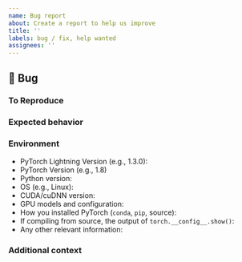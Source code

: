 ```yaml
---
name: Bug report
about: Create a report to help us improve
title: ''
labels: bug / fix, help wanted
assignees: ''
---
```


## 🐛 Bug

<!-- A clear and concise description of what the bug is. -->

### To Reproduce

<!--
Please reproduce using the BoringModel!

You can use the following Colab link:
https://colab.research.google.com/github/jiwidi/pytorch-lightning/blob/master/pl_examples/bug_report/The_BoringModel.ipynb
IMPORTANT: has to be public.

or this simple template:
https://github.com/PyTorchLightning/pytorch-lightning/blob/master/pl_examples/bug_report_model.py

If you could not reproduce using the BoringModel and still think there's a bug, please post here
but remember, bugs with code are fixed faster!
-->

### Expected behavior

<!-- FILL IN -->

### Environment

<!--
Please copy and paste the output from our environment collection script:
https://raw.githubusercontent.com/PyTorchLightning/pytorch-lightning/master/requirements/collect_env_details.py
(For security purposes, please check the contents of the script before running it)

You can get the script and run it with:
```bash
wget https://raw.githubusercontent.com/PyTorchLightning/pytorch-lightning/master/requirements/collect_env_details.py
python collect_env_details.py
```

You can also fill out the list below manually.
-->

- PyTorch Lightning Version (e.g., 1.3.0):
- PyTorch Version (e.g., 1.8)
- Python version:
- OS (e.g., Linux):
- CUDA/cuDNN version:
- GPU models and configuration:
- How you installed PyTorch (`conda`, `pip`, source):
- If compiling from source, the output of `torch.__config__.show()`:
- Any other relevant information:

### Additional context

<!-- Add any other context about the problem here. -->

